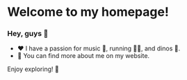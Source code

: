# Welcome to my homepage!

### Hey, guys 👋

- ❤️ I have a passion for music 🎵, running 🏃‍♀️, and dinos 🦕.
- 📖 You can find more about me on my website.

Enjoy exploring! 🚀
